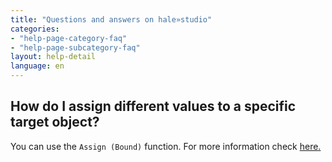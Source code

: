 ```yaml
---
title: "Questions and answers on hale»studio"
categories:
- "help-page-category-faq"
- "help-page-subcategory-faq"
layout: help-detail
language: en
---
```


<h2>How do I assign different values to a specific target object?</h2>

You can use the <code>Assign (Bound)</code> function. For more information check <a href="http://help.halestudio.org/latest/index.jsp?topic=%2Feu.esdihumboldt.cst.doc.functions%2Ffunctions%2Feu.esdihumboldt.hale.align.assign.bound.html&cp%3D0_6_3_1_21"> here.</a>

